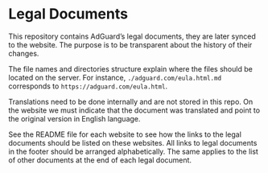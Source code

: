 # Legal Documents

This repository contains AdGuard’s legal documents, they are later synced to the
website. The purpose is to be transparent about the history of their changes.

The file names and directories structure explain where the files should be
located on the server. For instance, `./adguard.com/eula.html.md` corresponds
to `https://adguard.com/eula.html`.

Translations need to be done internally and are not stored in this repo.
On the website we must indicate that the document was translated and point to
the original version in English language.

See the README file for each website to see how the links to the legal documents should be listed on these websites.
All links to legal documents in the footer should be arranged alphabetically.
The same applies to the list of other documents at the end of each legal document.

